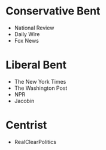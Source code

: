 # Conservative Bent

- National Review
- Daily Wire
- Fox News

# Liberal Bent

- The New York Times
- The Washington Post
- NPR
- Jacobin

# Centrist

- RealClearPolitics
